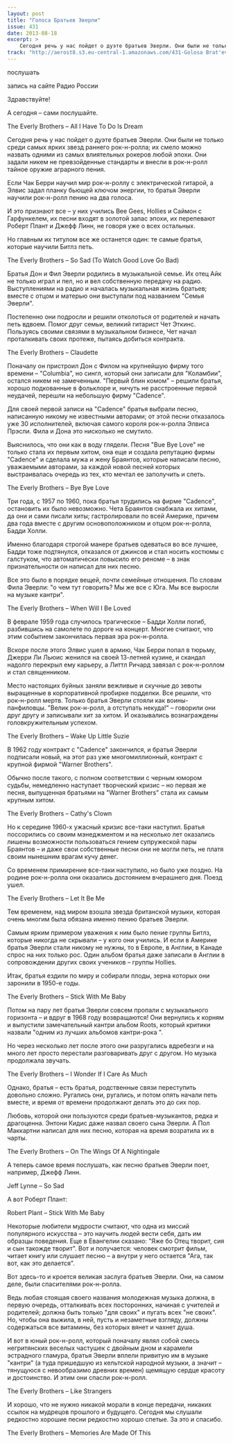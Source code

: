 ```yaml
---
layout: post
title: "Голоса Братьев Эверли"
issue: 431
date: 2013-08-18
excerpt: >
    Сегодня речь у нас пойдет о дуэте братьев Эверли. Они были не только среди самых ярких звезд раннего рок-н-ролла; их смело можно назвать одними из самых влиятельных рокеров любой эпохи. Они задали никем не превзойденные стандарты и внесли в рок-н-ролл тайное оружие аграрного пения.
track: "http://aerost8.s3.eu-central-1.amazonaws.com/431-Golosa Brat'ev Everli.mp3"
---
```


послушать

запись на сайте Радио России

Здравствуйте!

А сегодня – сами послушайте.

The Everly Brothers – All I Have To Do Is Dream

Сегодня речь у нас пойдет о дуэте братьев Эверли. Они были не только среди самых ярких звезд раннего рок-н-ролла; их смело можно назвать одними из самых влиятельных рокеров любой эпохи. Они задали никем не превзойденные стандарты и внесли в рок-н-ролл тайное оружие аграрного пения.

Если Чак Берри научил мир рок-н-роллу с электрической гитарой, а Элвис задал планку бьющей ключом энергии, то братья Эверли научили рок-н-ролл пению на два голоса.

И это признают все – у них учились Bee Gees, Hollies и Саймон с Гарфункелем, их песни входят в золотой запас эпохи, их перепевают Роберт Плант и Джефф Линн, не говоря уже о всех остальных.

Но главным их титулом все же останется один: те самые братья, которые научили Битлз петь.

The Everly Brothers – So Sad (To Watch Good Love Go Bad)

Братья Дон и Фил Эверли родились в музыкальной семье. Их отец Айк не только играл и пел, но и вел собственную передачу на радио. Выступлениями на радио и началась музыкальная жизнь братьев; вместе с отцом и матерью они выступали под названием "Семья Эверли".

Постепенно они подросли и решили отколоться от родителей и начать петь вдвоем. Помог друг семьи, великий гитарист Чет Эткинс. Пользуясь своими связями в музыкальном бизнесе, Чет начал проталкивать своих протеже, пытаясь добиться контракта.

The Everly Brothers – Claudette

Поначалу он пристроил Дон с Филом на крупнейшую фирму того времени – "Columbia", но сингл, который они записали для "Коламбии", остался никем не замеченным. "Первый блин комом" – решили братья, хорошо подкованные в фольклоре и, ничуть не расстроенные первой неудачей, перешли на небольшую фирму "Cadence".

Для своей первой записи на "Cadence" братья выбрали песню, написанную никому не известными авторами; от этой песни отказалось уже 30 исполнителей, включая самого короля рок-н-ролла Элвиса Прэсли. Фила и Дона это нисколько не смутило.

Выяснилось, что они как в воду глядели. Песня "Bue Bye Love" не только стала их первым хитом, она еще и создала репутацию фирмы "Cadence" и сделала мужа и жену Браянтов, которые написали песню, уважаемыми авторами, за каждой новой песней которых выстраивалась очередь из тех, кто мечтал ее заполучить и спеть.

The Everly Brothers – Bye Bye Love

Три года, с 1957 по 1960, пока братья трудились на фирме "Cadence", остановить их было невозможно. Чета Браянтов снабжала их хитами, да они и сами писали хиты; гастролировали по всей Америке, причем два года вместе с другим основоположником и отцом рок-н-ролла, Бадди Холли.

Именно благодаря строгой манере братьев одеваться во все лучшее, Бадди тоже подтянулся, отказался от джинсов и стал носить костюмы с галстуком, что автоматически повысило его реноме – в знак признательности он написал для них песню.

Все это было в порядке вещей, почти семейные отношения. По словам Фила Эверли: "о чем тут говорить? Мы же все с Юга. Мы все выросли на музыке кантри".

The Everly Brothers – When Will I Be Loved

В феврале 1959 года случилось трагическое – Бадди Холли погиб, разбившись на самолете по дороге на концерт. Многие считают, что этим событием закончилась первая эра рок-н-ролла.

Вскоре после этого Элвис ушел в армию, Чак Берри попал в тюрьму, Джерри Ли Льюис женился на своей 13-летней кузине, и скандал надолго перекрыл ему карьеру, а Литтл Ричард завязал с рок-н-роллом и стал священником.

Место настоящих буйных заняли вежливые и скучные до зевоты выращенные в корпоративной пробирке подделки. Все решили, что рок-н-ролл мертв. Только братья Эверли стояли как воины-панфиловцы. "Велик рок-н-ролл, а отступать некуда!" – говорили они друг другу и записывали хит за хитом. И оказывались вознаграждены головкружительным успехом.

The Everly Brothers – Wake Up Little Suzie

В 1962 году контракт с "Cadence" закончился, и братья Эверли подписали новый, на этот раз уже многомиллионный, контракт с крупной фирмой "Warner Brothers".

Обычно после такого, с полном соответствии с черным юмором судьбы, немедленно наступает творческий кризис – но первая же песня, выпущенная братьями на "Warner Brothers" стала их самым крупным хитом.

The Everly Brothers – Cathy's Clown

Но к середине 1960-х ужасный кризис все-таки наступил. Братья поссорились со своим мэнеджментом и на несколько лет оказались лишены возможности пользоваться гением супружеской пары Браянтов – и даже свои собственные песни они не могли петь, не платя своим нынешним врагам кучу денег.

Со временем примирение все-таки наступило, но было уже поздно. На родине рок-н-ролла они оказались достоянием вчерашнего дня. Поезд ушел.

The Everly Brothers – Let It Be Me

Тем временем, над миром взошла звезда британской музыки, которая очень многим была обязана именно пению братьев Эверли.

Самым ярким примером уважения к ним было пение группы Битлз, которые никогда не скрывали – у кого они учились. И если в Америке братья Эверли стали никому не нужны, то в Европе, в Англии, в Канаде спрос на них только рос. Один альбом братья даже записали в Англии в сопровождении других своих учеников – группы Hollies.

Итак, братья ездили по миру и собирали плоды, зерна которых они заронили в 1950-е годы.

The Everly Brothers – Stick With Me Baby

Потом на пару лет братья Эверли совсем пропали с музыкального горизонта – и вдруг в 1968 году возвращаются! Они вернулись к корням и выпустили замечательный кантри альбом Roots, который критики назвали "одним из лучших альбомов кантри-рока ".

Но через несколько лет после этого они разругались вдребезги и на много лет просто перестали разговаривать друг с другом. Но музыка продолжала звучать.

The Everly Brothers – I Wonder If I Care As Much

Однако, братья – есть братья, родственные связи переступить довольно сложно. Ругались они, ругались, и потом опять начали петь вместе, и время от времени продолжают делать это до сих пор.

Любовь, которой они пользуются среди братьев-музыкантов, редка и драгоценна. Энтони Кидис даже назвал своего сына Эверли. А Пол Маккартни написал для них песню, которая на время возратила их в чарты.

The Everly Brothers – On The Wings Of A Nightingale

А теперь самое время послушать, как песню братьев Эверли поет, например, Джефф Линн.

Jeff Lynne – So Sad

А вот Роберт Плант:

Robert Plant – Stick With Me Baby

Некоторые любители мудрости считают, что одна из миссий популярного искусства – это научить людей вести себя, дать им образцы поведения. Еще в Евангелии сказано: "Яже бо Отец творит, сия и сын такожде творит". Вот и получается: человек смотрит фильм, читает книгу или слушает песню – а внутри у него остается "Ага, так вот, как это делается".

Вот здесь-то и кроется великая заслуга братьев Эверли. Они, на самом деле, были спасителями рок-н-ролла.

Ведь любая стоящая своего названия молодежная музыка должна, в первую очередь, отталкивать всех посторонних, начиная с учителей и родителей; должна быть только "для своих" и пугать всех "не своих". Но, чтобы она выжила, в ней, пусть и незаметные взгляду, должны содержаться все витамины, без которых вянет и чахнет душа.

И вот в юный рок-н-ролл, который поначалу являл собой смесь негритянских веселых частушек с двойным дном и карамели эстрадного гламура, братья Эверли вплели привитую им в музыке "кантри" (а туда пришедшую из кельтской народной музыки, а значит – тянущуюся с невообразимо древних времен) щемящую сердце красоту и достоинство. И этим они спасли рок-н-ролл.

The Everly Brothers – Like Strangers

И хорошо, что не нужно никакой морали в конце передачи, никаких ссылок на мудрецов прошлого и будущего. Сегодня мы слушали редкостно хорошие песни редкостно хорошо спетые. За это и спасибо.

The Everly Brothers – Memories Are Made Of This
